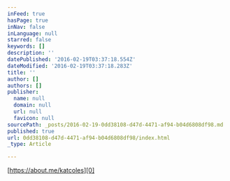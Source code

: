 ```yaml
---
inFeed: true
hasPage: true
inNav: false
inLanguage: null
starred: false
keywords: []
description: ''
datePublished: '2016-02-19T03:37:18.554Z'
dateModified: '2016-02-19T03:37:18.283Z'
title: ''
author: []
authors: []
publisher:
  name: null
  domain: null
  url: null
  favicon: null
sourcePath: _posts/2016-02-19-0dd38108-d47d-4471-af94-b04d6808df98.md
published: true
url: 0dd38108-d47d-4471-af94-b04d6808df98/index.html
_type: Article

---
```

[https://about.me/katcoles][0]

[0]: https://about.me/katcoles